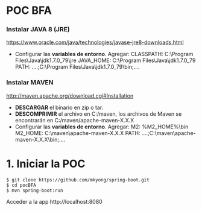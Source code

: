 # POC BFA

### Instalar JAVA 8 (JRE)

https://www.oracle.com/java/technologies/javase-jre8-downloads.html
- Configurar las __variables de entorno__. Agregar:
CLASSPATH: C:\Program Files\Java\jdk1.7.0_79\jre
JAVA_HOME: C:\Program Files\Java\jdk1.7.0_79
PATH: ....;C:\Program Files\Java\jdk1.7.0_79\bin;....
### Instalar MAVEN

http://maven.apache.org/download.cgi#Installation
- __DESCARGAR__ el binario en zip o tar.
- __DESCOMPRIMIR__ el archivo en C:/maven, los archivos de Maven se encontrarán en C:/maven/apache-maven-X.X.X
- Configurar las __variables de entorno__. Agregar:
M2: %M2_HOME%\bin
M2_HOME: C:\maven\apache-maven-X.X.X
PATH: ....;C:\maven\apache-maven-X.X.X\bin;....


# 1. Iniciar la POC
```
$ git clone https://github.com/mkyong/spring-boot.git
$ cd pocBFA
$ mvn spring-boot:run
```

Acceder a la app http://localhost:8080